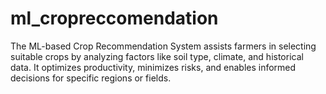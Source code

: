 # ml_cropreccomendation
The ML-based Crop Recommendation System assists farmers in selecting suitable crops by analyzing factors like soil type, climate, and historical data. It optimizes productivity, minimizes risks, and enables informed decisions for specific regions or fields.
